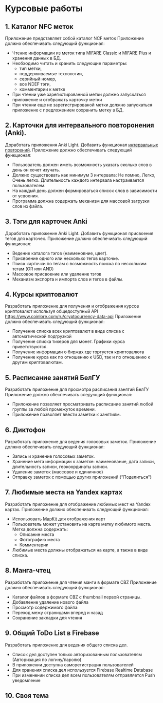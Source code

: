 # Курсовые работы

## 1. Каталог NFC меток
Приложение представляет собой каталог NCF меток
Приложение должно обеспечивать следующий функционал:
+ Чтение информации из меток типа MIFARE Classic и MIFARE Plus и хранения данных в БД. 
+ Необходимо читать и хранить следующие параметры: 
  * тип метки,
  * поддерживаемые технологии,
  * серийный номер,
  * все NDEF тэги,
  * комментарии к метке
+ При чтении уже зарегистированной метки должно запускаться приложение и отображать карточку метки
+ При чтении еще не зарегистрированой метки должно запускаться приложение с предложением сохранить метку в БД.

## 2. Карточки для интервального повторонения (Anki).
Доработать приложения Anki Light. Добавить функционал [интервальных повторений](https://ru.wikipedia.org/wiki/%D0%98%D0%BD%D1%82%D0%B5%D1%80%D0%B2%D0%B0%D0%BB%D1%8C%D0%BD%D1%8B%D0%B5_%D0%BF%D0%BE%D0%B2%D1%82%D0%BE%D1%80%D0%B5%D0%BD%D0%B8%D1%8F).
Приложение должно обеспечивать следующий функционал:
+ Пользователь должен иметь возможность указать сколько слов в день он хочет изучать.
+ Должно существовать как минимум 3 интервала: Не помню, Легко, Очень легко. Длительность каждого интервала настраивается пользователем. 
+ На каждый день должен формироваться список слов в зависимости от усвоения.
+ Программа должна содержать механизм для массовой загрузки слов из файла.

## 3. Тэги для карточек Anki
Доработать приложение Anki Light. Добавить функционал присвоения тегов для карточек.
Приложение должно обеспечивать следующий функционал:
+ Ведение каталога тэгов (наименовние, цвет). 
+ Присвоение одного или несколько тегов карточке.
+ Поиск карточки по тегам с возможность поиска по нескольким тегам (OR или AND)
+ Массовое присвоение или удаление тэгов
+ Механизм экспорта и импорта слов и тегов в файлы.

## 4. Курсы криптовалют
Разработать приложение для получения и отображения курсов криптовалют используя общедоступный API https://www.coinlore.com/ru/cryptocurrency-data-api
Приложение должно обеспечивать следующий функционал:
+ Получение списка всех криптовалют в виде списка с автоматической подгрузкой
+ Получение списка тикеров для монет.  Графики курса приветствуются.
+ Получение информации о биржах где торгуется криптовалюта
+ Получение курса как по отношению к USD, так и по отношению к другим криптовалютам.

## 5. Расписание занятий  БелГУ
Разработать приложение для просмотра расписания занятий БелГУ
Приложение должно обеспечивать следующий функционал:
+ Приложение позволяет просматривать расписание занятий любой группы за любой промежуток времени.
+ Приложение позволяет ввести заметки к занятиям.

## 6. Диктофон
Разработать приложение для ведения голосовых заметок.
Приложение должно обеспечивать следующий функционал:
+ Запись и хранение голосовых заметок.
+ Хранение мета информации к заметке: наименование, дата записи, длительность записи, геокоординаты записи.
+ Удаление заметок (массовое и единичное)
+ Отправку заметок с помощью других приложений ("Поделиться")


## 7. Любимые места на Yandex картах  
Разработать приложение для отображение любимых мест на Yandex картах.
Приложение должно обеспечивать следующий функционал:
+ Использовать [MapKit](https://yandex.ru/dev/maps/mapkit/?from=mapsapi) для отображения карт
+ Пользователь может установить на карте метку любимого места. Метка должна содержать:
  * Описание места
  * Фотографию места
  * Комментарии
+ Любимые места должны отображаться на карте, а также в виде списка. 

## 8. Манга-чтец
Разработать приложение для чтения манги в формате CBZ
Приложение должно обеспечивать следующий функционал:
+ Каталог файлов в формате CBZ с thumbnail первой страницы. 
+ Добавление удаление нового файла
+ Просмотр содержимого файла 
+ Переход межу страницами вперед и назад
+ Сохранение закладки для чтения

## 9. Общий ToDo List в Firebase
Разработать приложение для ведения общего списка дел.
+ Список дел доступен только авторизованным пользователям (Авторизация по логину/паролю)
+ В приложении доступна саморегистрация пользователей
+ Для хранения списка дел используется Firebase Realtime Database
+ При изменении списка дел всем пользователям отправляется Push уведомление

## 10. Своя тема




